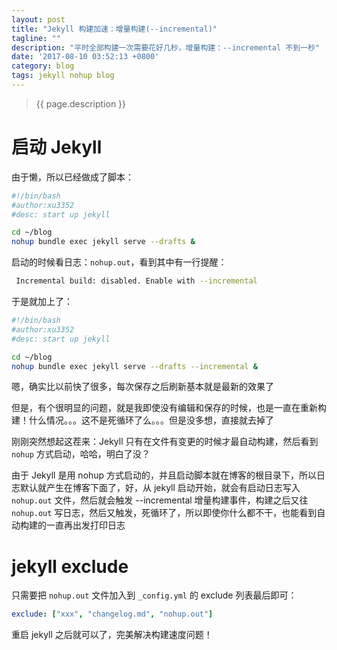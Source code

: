 ```yaml
---
layout: post
title: "Jekyll 构建加速：增量构建(--incremental)"
tagline: ""
description: "平时全部构建一次需要花好几秒，增量构建：--incremental 不到一秒"
date: '2017-08-10 03:52:13 +0800'
category: blog
tags: jekyll nohup blog
---
```

> {{ page.description }}

# 启动 Jekyll
由于懒，所以已经做成了脚本：
```bash
#!/bin/bash
#author:xu3352
#desc: start up jekyll

cd ~/blog
nohup bundle exec jekyll serve --drafts &

```

启动的时候看日志：`nohup.out`，看到其中有一行提醒：
```bash
 Incremental build: disabled. Enable with --incremental
```

于是就加上了：
```bash
#!/bin/bash
#author:xu3352
#desc: start up jekyll

cd ~/blog
nohup bundle exec jekyll serve --drafts --incremental &

```
嗯，确实比以前快了很多，每次保存之后刷新基本就是最新的效果了

但是，有个很明显的问题，就是我即使没有编辑和保存的时候，也是一直在重新构建！什么情况。。。这不是死循环了么。。。但是没多想，直接就去掉了

刚刚突然想起这茬来：Jekyll 只有在文件有变更的时候才最自动构建，然后看到 `nohup` 方式启动，哈哈，明白了没？

由于 Jekyll 是用 nohup 方式启动的，并且启动脚本就在博客的根目录下，所以日志默认就产生在博客下面了，好，从 jekyll 启动开始，就会有启动日志写入 `nohup.out` 文件，然后就会触发 --incremental 增量构建事件，构建之后又往 `nohup.out` 写日志，然后又触发，死循环了，所以即使你什么都不干，也能看到自动构建的一直再出发打印日志

# jekyll exclude
只需要把 `nohup.out` 文件加入到 `_config.yml` 的 exclude 列表最后即可：
```yaml
exclude: ["xxx", "changelog.md", "nohup.out"]
```

重启 jekyll 之后就可以了，完美解决构建速度问题！

